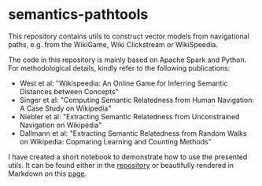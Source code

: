 # semantics-pathtools

This repository contains utils to construct vector models from navigational paths, e.g.
from the WikiGame, Wiki Clickstream or WikiSpeedia.

The code in this repository is mainly based on Apache Spark and Python.
For methodological details, kindly refer to the following publications:

* West et al: "Wikispeedia: An Online Game for Inferring Semantic Distances between Concepts"
* Singer et al: "Computing Semantic Relatedness from Human Navigation: A Case Study on Wikipedia"
* Niebler et al: "Extracting Semantic Relatedness from Unconstrained Navigation on Wikipedia"
* Dallmann et al: "Extracting Semantic Relatedness from Random Walks on Wikipedia: Copmaring Learning and Counting Methods"

I have created a short notebook to demonstrate how to use the presented utils. It can be found either in the
[repository](https://github.com/thomasniebler/semantics-pathtools/blob/master/src/demo_wikispeedia.ipynb) or beautifully
rendered in Markdown on this [page](https://thomasniebler.github.io/semantics-pathtools/demo_wikispeedia).